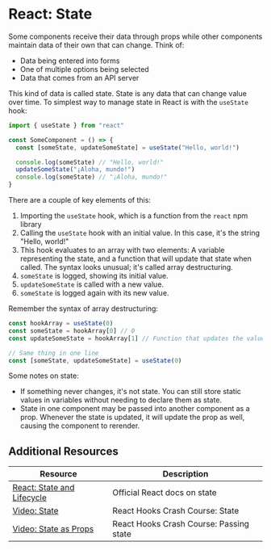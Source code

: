 # React: State

Some components receive their data through props while other components maintain data of their own that can change. Think of:

* Data being entered into forms
* One of multiple options being selected
* Data that comes from an API server

This kind of data is called state. State is any data that can change value over time. To simplest way to manage state in React is with the `useState` hook:

```jsx
import { useState } from "react"

const SomeComponent = () => {
  const [someState, updateSomeState] = useState("Hello, world!")

  console.log(someState) // "Hello, world!"
  updateSomeState("¡Aloha, mundo!")
  console.log(someState) // "¡Aloha, mundo!"
}
```

There are a couple of key elements of this:

1. Importing the `useState` hook, which is a function from the `react` npm library
2. Calling the `useState` hook with an initial value. In this case, it's the string "Hello, world!"
3. This hook evaluates to an array with two elements: A variable representing the state, and a function that will update that state when called. The syntax looks unusual; it's called array destructuring.
4. `someState` is logged, showing its initial value.
5. `updateSomeState` is called with a new value.
6. `someState` is logged again with its new value.

Remember the syntax of array destructuring:

```jsx
const hookArray = useState(0)
const someState = hookArray[0] // 0
const updateSomeState = hookArray[1] // Function that updates the value in hookArray[0]

// Same thing in one line
const [someState, updateSomeState] = useState(0)
```

Some notes on state:

* If something never changes, it's not state. You can still store static values in variables without needing to declare them as state.
* State in one component may be passed into another component as a prop. Whenever the state is updated, it will update the prop as well, causing the component to rerender.

## Additional Resources

| Resource | Description |
| --- | --- |
| [React: State and Lifecycle](https://reactwithhooks.netlify.app/docs/state-and-lifecycle.html) | Official React docs on state |
| [Video: State](https://www.youtube.com/watch?v=9U3IhLAnSxM&t=3769s) | React Hooks Crash Course: State |
| [Video: State as Props](https://www.youtube.com/watch?v=9U3IhLAnSxM&t=5516s) | React Hooks Crash Course: Passing state |
